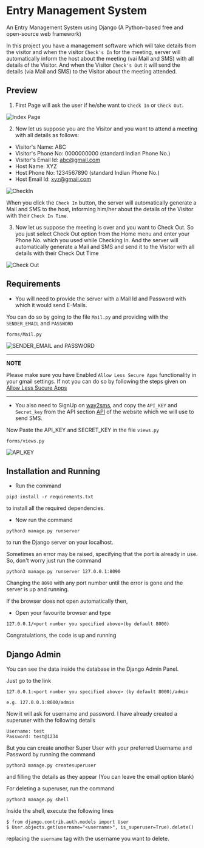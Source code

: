 # Entry Management System

An Entry Management System using Django (A Python-based free and open-source web framework) 

In this project you have a management software which will take details from the visitor and when the visitor `Check's In` for the meeting, server will automatically inform the host about the meeting (vai Mail and SMS) with all details of the Visitor. 
And when the Visitor `Check's Out` it will send the details (via Mail and SMS) to the Visitor about the meeting attended.

## Preview

1. First Page will ask the user if he/she want to `Check In` or `Check Out`.

![Index Page](https://github.com/sharma-kunal/internship_project/blob/master/readme_data/Index.png)


2. Now let us suppose you are the Visitor and you want to attend a meeting with all details as follows:
* Visitor's Name: ABC
* Visitor's Phone No: 0000000000 (standard Indian Phone No.)
* Visitor's Email Id: abc@gmail.com
* Host Name: XYZ
* Host Phone No: 1234567890 (standard Indian Phone No.)
* Host Email Id: xyz@gmail.com

![CheckIn](https://github.com/sharma-kunal/internship_project/blob/master/readme_data/CheckIn.png)

When you click the `Check In` button, the server will automatically generate a Mail and SMS to the host, informing him/her about the details of the Visitor with their `Check In Time`.

3. Now let us suppose the meeting is over and you want to Check Out. So you just select Check Out option from the Home menu and enter your Phone No. which you used while Checking In. 
   And the server will automatically generate a Mail and SMS and send it to the Visitor with all details with their Check Out Time
   
![Check Out](https://github.com/sharma-kunal/internship_project/blob/master/readme_data/CheckOut.png)

## Requirements

* You will need to provide the server with a Mail Id and Password with which it would send E-Mails.

You can do so by going to the file `Mail.py` and providing with the `SENDER_EMAIL` and `PASSWORD`

```
forms/Mail.py
```

![SENDER_EMAIL and PASSWORD](https://github.com/sharma-kunal/internship_project/blob/master/readme_data/Mail.png)


---
**NOTE**

Please make sure you have Enabled `Allow Less Secure Apps` functionality in your gmail settings.
If not you can do so by following the steps given on [Allow Less Sucure Apps](https://www.dev2qa.com/how-do-i-enable-less-secure-apps-on-gmail/)

---


* You also need to SignUp on [way2sms](https://www.way2sms.com/), and copy the `API_KEY` and `Secret_key` from the API section [API](https://www.way2sms.com/userApi) of the website which we will use to send SMS.

Now Paste the API_KEY and SECRET_KEY in the file `views.py`

```
forms/views.py
```

![API_KEY](https://github.com/sharma-kunal/internship_project/blob/master/readme_data/api_key.png)


## Installation and Running

* Run the command 

```
pip3 install -r requirements.txt
```

to install all the required dependencies.

* Now run the command 

```
python3 manage.py runserver
```

to run the Django server on your localhost.

Sometimes an error may be raised, specifying that the port is already in use. So, don't worry just run the command

```
python3 manage.py runserver 127.0.0.1:8090
```

Changing the `8090` with any port number until the error is gone and the server is up and running.

If the browser does not open automatically then,

* Open your favourite browser and type

```
127.0.0.1/<port number you specified above>(by default 8000)
```

Congratulations, the code is up and running


## Django Admin

You can see the data inside the database in the Django Admin Panel.

Just go to the link

```
127.0.0.1:<port number you specified above> (by default 8000)/admin

e.g. 127.0.0.1:8000/admin
```

Now it will ask for username and password. I have already created a superuser with the following details

```
Username: test
Password: test@1234
```

But you can create another Super User with your preferred Username and Password by running the command 

```
python3 manage.py createsuperuser
```

and filling the details as they appear (You can leave the email option blank)

For deleting a superuser, run the command

```
python3 manage.py shell
```

Inside the shell, execute the following lines

```
$ from django.contrib.auth.models import User
$ User.objects.get(username="<username>", is_superuser=True).delete()
```

replacing the `username` tag with the username you want to delete.
